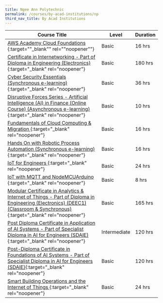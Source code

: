 ```yaml
---
title: Ngee Ann Polytechnic
permalink: /courses/by-acad-institutions/np
third_nav_title: By Acad Institutions
---
```

|Course Title  | Level | Duration |
| - | - | - | 
|[AWS Academy Cloud Foundations ](https://www.cet.np.edu.sg/courses/aws-academy-cloud-foundations/){:target=""_blank"" rel=""noopener""} |Basic|16 hrs |
|[Certificate in Internetworking - Part of Diploma in Engineering (Electronics) ](https://www.cet.np.edu.sg/courses/diploma-in-engineering-electronics/){:target="_blank" rel="noopener"} |Basic|180 hrs |
|[Cyber Security Essentials (Synchronous e-learning)](https://www.cet.np.edu.sg/courses/cyber-security-essentials/){:target="_blank" rel="noopener"} |Basic|36 hrs |
|[Disruptive Forces Series - Artificial Intelligence (AI) in Finance (Online Course) (Asynchronous e-learning)](https://www.cet.np.edu.sg/courses/artificial-intelligence-in-finance/){:target="_blank" rel="noopener"} |Basic|10 hrs |
|[Fundamentals of Cloud Computing & Migration ](https://www.cet.np.edu.sg/courses/fundamentals-of-cloud-computing-migration/){:target="_blank" rel="noopener"} |Basic|16 hrs |
|[Hands On with Robotic Process Automation (Synchronous e-learning)](https://www.cet.np.edu.sg/courses/hands-on-with-robotic-process-automation/){:target="_blank" rel="noopener"} |Basic|16 hrs |
|[IoT for Engineers ](https://www.cet.np.edu.sg/courses/iot-for-engineers/){:target="_blank" rel="noopener"} |Basic|24 hrs |
|[IoT with MQTT and NodeMCUArduino ](https://www.np.edu.sg/lifelonglearning/Pages/IoT-with-MQTT-and-NodeMCU-Arduino.aspx){:target="_blank" rel="noopener"} |Basic|8 hrs |
|[Modular Certificate in Analytics & Internet of Things - Part of Diploma in Engineering (Electronics) (DEEC1) (Classroom & Synchronous)](https://www.cet.np.edu.sg/courses/diploma-in-engineering-electronics/){:target="_blank" rel="noopener"} |Basic|165 hrs |
|[Post Diploma Certificate in Application of AI Systems - Part of Specialist Diploma in AI for Engineers (SDAIE)](https://www.cet.np.edu.sg/courses/specialist-diploma-in-ai-for-engineers/){:target="_blank" rel="noopener"} |Intermediate|120 hrs |
|[Post-Diploma Certificate in Foundations of AI Systems - Part of Specialist Diploma in AI for Engineers (SDAIE)](https://www.cet.np.edu.sg/courses/specialist-diploma-in-ai-for-engineers/){:target="_blank" rel="noopener"} |Basic|120 hrs |
|[Smart Building Operations and the Internet of Things ](https://www.cet.np.edu.sg/courses/smart-building-operations-and-the-internet-of-things/){:target="_blank" rel="noopener"} |Basic|24 hrs |

